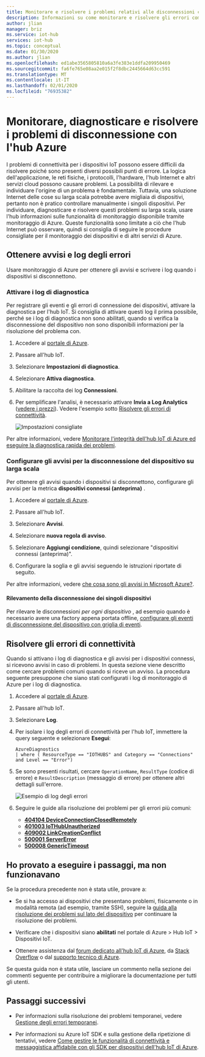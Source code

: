 ```yaml
---
title: Monitorare e risolvere i problemi relativi alle disconnessioni con l'hub Azure
description: Informazioni su come monitorare e risolvere gli errori comuni con la connettività dei dispositivi per l'hub Azure
author: jlian
manager: briz
ms.service: iot-hub
services: iot-hub
ms.topic: conceptual
ms.date: 01/30/2020
ms.author: jlian
ms.openlocfilehash: ed1abe3565805810a6a3fe383e1ddfa209950469
ms.sourcegitcommit: fa6fe765e08aa2e015f2f8dbc2445664d63cc591
ms.translationtype: MT
ms.contentlocale: it-IT
ms.lasthandoff: 02/01/2020
ms.locfileid: "76935382"
---
```

# <a name="monitor-diagnose-and-troubleshoot-disconnects-with-azure-iot-hub"></a>Monitorare, diagnosticare e risolvere i problemi di disconnessione con l'hub Azure

I problemi di connettività per i dispositivi IoT possono essere difficili da risolvere poiché sono presenti diversi possibili punti di errore. La logica dell'applicazione, le reti fisiche, i protocolli, l'hardware, l'hub Internet e altri servizi cloud possono causare problemi. La possibilità di rilevare e individuare l'origine di un problema è fondamentale. Tuttavia, una soluzione Internet delle cose su larga scala potrebbe avere migliaia di dispositivi, pertanto non è pratico controllare manualmente i singoli dispositivi. Per individuare, diagnosticare e risolvere questi problemi su larga scala, usare l'hub informazioni sulle funzionalità di monitoraggio disponibile tramite monitoraggio di Azure. Queste funzionalità sono limitate a ciò che l'hub Internet può osservare, quindi si consiglia di seguire le procedure consigliate per il monitoraggio dei dispositivi e di altri servizi di Azure.

## <a name="get-alerts-and-error-logs"></a>Ottenere avvisi e log degli errori

Usare monitoraggio di Azure per ottenere gli avvisi e scrivere i log quando i dispositivi si disconnettono.

### <a name="turn-on-diagnostic-logs"></a>Attivare i log di diagnostica

Per registrare gli eventi e gli errori di connessione dei dispositivi, attivare la diagnostica per l'hub IoT. Si consiglia di attivare questi log il prima possibile, perché se i log di diagnostica non sono abilitati, quando si verifica la disconnessione del dispositivo non sono disponibili informazioni per la risoluzione del problema con.

1. Accedere al [portale di Azure](https://portal.azure.com).

2. Passare all'hub IoT.

3. Selezionare **Impostazioni di diagnostica**.

4. Selezionare **Attiva diagnostica**.

5. Abilitare la raccolta dei log **Connessioni**.

6. Per semplificare l'analisi, è necessario attivare **Invia a Log Analytics** ([vedere i prezzi](https://azure.microsoft.com/pricing/details/log-analytics/)). Vedere l'esempio sotto [Risolvere gli errori di connettività](#resolve-connectivity-errors).

   ![Impostazioni consigliate](./media/iot-hub-troubleshoot-connectivity/diagnostic-settings-recommendation.png)

Per altre informazioni, vedere [Monitorare l'integrità dell'hub IoT di Azure ed eseguire la diagnostica rapida dei problemi](iot-hub-monitor-resource-health.md).

### <a name="set-up-alerts-for-device-disconnect-at-scale"></a>Configurare gli avvisi per la disconnessione del dispositivo su larga scala

Per ottenere gli avvisi quando i dispositivi si disconnettono, configurare gli avvisi per la metrica **dispositivi connessi (anteprima)** .

1. Accedere al [portale di Azure](https://portal.azure.com).

2. Passare all'hub IoT.

3. Selezionare **Avvisi**.

4. Selezionare **nuova regola di avviso**.

5. Selezionare **Aggiungi condizione**, quindi selezionare "dispositivi connessi (anteprima)".

6. Configurare la soglia e gli avvisi seguendo le istruzioni riportate di seguito.

Per altre informazioni, vedere [che cosa sono gli avvisi in Microsoft Azure?](../azure-monitor/platform/alerts-overview.md).

#### <a name="detecting-individual-device-disconnects"></a>Rilevamento della disconnessione dei singoli dispositivi

Per rilevare le disconnessioni *per ogni dispositivo* , ad esempio quando è necessario avere una factory appena portata offline, [configurare gli eventi di disconnessione del dispositivo con griglia di eventi](iot-hub-event-grid.md).

## <a name="resolve-connectivity-errors"></a>Risolvere gli errori di connettività

Quando si attivano i log di diagnostica e gli avvisi per i dispositivi connessi, si ricevono avvisi in caso di problemi. In questa sezione viene descritto come cercare problemi comuni quando si riceve un avviso. La procedura seguente presuppone che siano stati configurati i log di monitoraggio di Azure per i log di diagnostica.

1. Accedere al [portale di Azure](https://portal.azure.com).

1. Passare all'hub IoT.

1. Selezionare **Log**.

1. Per isolare i log degli errori di connettività per l'hub IoT, immettere la query seguente e selezionare **Esegui**:

    ```kusto
    AzureDiagnostics
    | where ( ResourceType == "IOTHUBS" and Category == "Connections" and Level == "Error")
    ```

1. Se sono presenti risultati, cercare `OperationName`, `ResultType` (codice di errore) e `ResultDescription` (messaggio di errore) per ottenere altri dettagli sull'errore.

   ![Esempio di log degli errori](./media/iot-hub-troubleshoot-connectivity/diag-logs.png)

1. Seguire le guide alla risoluzione dei problemi per gli errori più comuni:

    - **[404104 DeviceConnectionClosedRemotely](iot-hub-troubleshoot-error-404104-deviceconnectionclosedremotely.md)**
    - **[401003 IoTHubUnauthorized](iot-hub-troubleshoot-error-401003-iothubunauthorized.md)**
    - **[409002 LinkCreationConflict](iot-hub-troubleshoot-error-409002-linkcreationconflict.md)**
    - **[500001 ServerError](iot-hub-troubleshoot-error-500xxx-internal-errors.md)**
    - **[500008 GenericTimeout](iot-hub-troubleshoot-error-500xxx-internal-errors.md)**

## <a name="i-tried-the-steps-but-they-didnt-work"></a>Ho provato a eseguire i passaggi, ma non funzionavano

Se la procedura precedente non è stata utile, provare a:

* Se si ha accesso ai dispositivi che presentano problemi, fisicamente o in modalità remota (ad esempio, tramite SSH), seguire la [guida alla risoluzione dei problemi sul lato del dispositivo](https://github.com/Azure/azure-iot-sdk-node/wiki/Troubleshooting-Guide-Devices) per continuare la risoluzione dei problemi.

* Verificare che i dispositivi siano **abilitati** nel portale di Azure > Hub IoT > Dispositivi IoT.

* Ottenere assistenza dal [forum dedicato all'hub IoT di Azure](https://social.msdn.microsoft.com/Forums/azure/home?forum=azureiothub), da [Stack Overflow](https://stackoverflow.com/questions/tagged/azure-iot-hub) o dal [supporto tecnico di Azure](https://azure.microsoft.com/support/options/).

Se questa guida non è stata utile, lasciare un commento nella sezione dei commenti seguente per contribuire a migliorare la documentazione per tutti gli utenti.

## <a name="next-steps"></a>Passaggi successivi

* Per informazioni sulla risoluzione dei problemi temporanei, vedere [Gestione degli errori temporanei](/azure/architecture/best-practices/transient-faults).

* Per informazioni su Azure IoT SDK e sulla gestione della ripetizione di tentativi, vedere [Come gestire le funzionalità di connettività e messaggistica affidabile con gli SDK per dispositivi dell'hub IoT di Azure](iot-hub-reliability-features-in-sdks.md#connection-and-retry).
